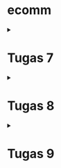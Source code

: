 # ecomm

<details>
<summary> <h1> Tugas 7 </h1> </summary>

# Pertanyaan 1

### Jelaskan apa yang dimaksud dengan stateless widget dan stateful widget, dan jelaskan perbedaan dari keduanya.

_Stateless widget_ adalah tipe widget yang statik, _stateless widget_ tidak akan bisa di ganti atributnya jika sudah di _build_. _Stateful widget_ adalah tipe widget yang _mutable_ dan interaktif.

# Pertanyaan 2

### Sebutkan widget apa saja yang kamu gunakan pada proyek ini dan jelaskan fungsinya.

Saya menggunakan `MaterialApp` sebagai container utama, `Scaffold` untuk _layout_, `Column` untuk menata dalam bentuk kolom, `SnackBar` untuk menunjukkan _pop up_ saat tombol di-klik, `AppBar` untuk menunjukkan teks di bagian atas _viewport_, `Text` untuk menunjukkan teks, `ElevatedButton` untuk menyediakan tombol, dan `Center` untuk menengahkan widget lainnya.

# Pertanyaan 3

### Apa fungsi dari `setState()`? Jelaskan variabel apa saja yang dapat terdampak dengan fungsi tersebut.

`setState()` digunakan untuk mengubah state pada suatu `StatefulWidget`. Variabel yang ada dalam `StatefulWidget` tersebut dapat dimanipulasi oleh `setState()`.

# Pertanyaan 4

### Jelaskan perbedaan antara const dengan final.

`const` dan `final` dua-duanya merupakan _prefix_ yang membuat suatu elemen menjadi _immutable_. Bedanya adalah `const` ditetapkan saat _compile time_ sedangkan `final` ditetapkan saat _runtime_.

# Pertanyaan 5

### Jelaskan bagaimana cara kamu mengimplementasikan checklist-checklist di atas.

### Membuat sebuah program Flutter baru dengan tema E-Commerce yang sesuai dengan tugas-tugas sebelumnya.

Dengan menggunakan `flutter create` dan `flutter run`.

### Membuat tiga tombol sederhana dengan ikon dan teks

Menggunakan `ElevatedButton.icon` untuk membuat tombol dan teks sekaligus.

### Mengimplementasikan warna-warna yang berbeda untuk setiap tombol

Pada widget `ElevatedButton`, mengubah atribut `backgroundColor` untuk setiap tombol berbeda.

### Memunculkan Snackbar dengan tulisan

Dengan menggunakan kombinasi widget `ScaffoldMessenger` dan `SnackBar` dimana `ScaffoldMessenger` memanggil `ShowSnackBar` untuk memunculkan teks.

</details>

<details>
<summary> <h1> Tugas 8 </h1> </summary>

# Pertanyaan 1

### Apa kegunaan `const` di Flutter? Jelaskan apa keuntungan ketika menggunakan `const` pada kode Flutter. Kapan sebaiknya kita menggunakan `const`, dan kapan sebaiknya tidak digunakan?

`const` membuat suatu variabel menjadi tidak bisa diubah valuenya. `const` sebaiknya digunakan pada objek yang valuenya tidak akan berubah selama aplikasi berjalan, sebaliknya const jangan digunakan yang valuenya akan berubah saat aplikasi berjalan.

# Pertanyaan 2

### Jelaskan dan bandingkan penggunaan Column dan Row pada Flutter. Berikan contoh implementasi dari masing-masing layout widget ini!

`column` adalah widget yang mengatur tataan widget lain secara vertikal, sedangkan `row` mengatur tataan widget lain secara horizontal.

### Column

```dart
 body: Column(
          mainAxisAlignment: MainAxisAlignment.center,
          crossAxisAlignment: CrossAxisAlignment.center,
          children: [
            Text()
          ]
        )
```

### Row

```dart
body: Center(
          child: Row(
            mainAxisAlignment: MainAxisAlignment.center,
            crossAxisAlignment: CrossAxisAlignment.center,
            children: [
              Text()
            ]
          )

```

`mainAxisAlignment` mengatur tataan pada sumbu utama elemen (`row` secara horizontal, `column` secara vertikal), sedangkan `crossAxisAlignment` mengatur sumbu yang tegak lurus dengan sumbu utama.

# Pertanyaan 3

### Sebutkan apa saja elemen input yang kamu gunakan pada halaman form yang kamu buat pada tugas kali ini. Apakah terdapat elemen input Flutter lain yang tidak kamu gunakan pada tugas ini? Jelaskan!

Saya menggunakan `TextFormField` untuk mengambil input atribut item pada `nameController`, `amountController`, dan `descriptionController`. Untuk elemen input lain yang saya tidak gunakan ada `Checkbox`, `Radio`, `Switch`, `Slider`, `DropdownButton`, `DatePicker`, dan `TimePicker`.

# Pertanyaan 4

### Bagaimana cara kamu mengatur tema (theme) dalam aplikasi Flutter agar aplikasi yang dibuat konsisten? Apakah kamu mengimplementasikan tema pada aplikasi yang kamu buat?

Untuk mengatur tema dalam aplikasi Flutter agar konsisten, Saya menggunakan properti `theme` pada MaterialApp.

### Cuplikan kode

```dart
class MyApp extends StatelessWidget {
  @override
  Widget build(BuildContext context) {
    return MaterialApp(
      theme: ThemeData(
        primarySwatch: Colors.blue,
        buttonTheme: ButtonThemeData(
          buttonColor: Colors.blue,
          textTheme: ButtonTextTheme.primary,
        ),
      ),
      home: MainPage(),
    );
  }
}
```

Disini, widget `MaterialApp` mengatur elemen `theme` yang mengatur tema untuk `primarySwatch` dan `button`

# Pertanyaan 5

### Bagaimana cara kamu menangani navigasi dalam aplikasi dengan banyak halaman pada Flutter?

Untuk menangani navigasi dalam aplikasi dengan banyak halaman pada Flutter, saya menggunakan widget `Navigator` dan `MaterialPageRoute`. `Navigator` adalah widget yang mengelola tumpukan halaman supaya kita bisa maju dan mundur lewat berbagai halaman.

</details>

<details>
<summary> <h1> Tugas 9 </h1> </summary>

# Pertanyaan 1

### Jelaskan mengapa kita perlu membuat model untuk melakukan pengambilan ataupun pengiriman data JSON? Apakah akan terjadi error jika kita tidak membuat model terlebih dahulu?



# Pertanyaan 2

### Jelaskan fungsi dari library http yang sudah kamu implementasikan pada tugas ini



# Pertanyaan 3

### Jelaskan fungsi dari CookieRequest dan jelaskan mengapa instance CookieRequest perlu untuk dibagikan ke semua komponen di aplikasi Flutter.



# Pertanyaan 4

### Jelaskan mekanisme pengiriman data mulai dari input hingga dapat ditampilkan pada Flutter.



# Pertanyaan 5

### Jelaskan mekanisme autentikasi dari login, register, hingga logout. Mulai dari input data akun pada Flutter ke Django hingga selesainya proses autentikasi oleh Django dan tampilnya menu pada Flutter.



# Pertanyaan 6 

### Jelaskan bagaimana cara kamu mengimplementasikan checklist di atas secara step-by-step! (bukan hanya sekadar mengikuti tutorial).

